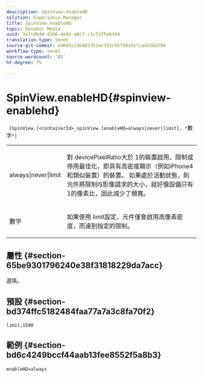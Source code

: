 ```yaml
---
description: SpinView.enableHD
solution: Experience Manager
title: SpinView.enableHD
topic: Dynamic Media
uuid: 3e7cdb44-4366-4e84-a6c7-c1cf1f5e6344
translation-type: tm+mt
source-git-commit: e4695cc4e882351ec3f2c55fd8a3cfca455bd79d
workflow-type: tm+mt
source-wordcount: '81'
ht-degree: 7%

---
```



# SpinView.enableHD{#spinview-enablehd}

` [SpinView.|<containerId>_spinView.]enableHD=always|never|limit[, *`數字`*]`

<table id="table_8929B59833DE4E1C89FA4BCF07309809"> 
 <tbody> 
  <tr> 
   <td colname="col1"> <p> <span class="codeph"> always|never|limit</span> </p> </td> 
   <td colname="col2"> <p> 對<span class="codeph"> devicePixelRatio</span>大於<span class="codeph"> 1</span>的裝置啟用、限制或停用最佳化，即具有高密度顯示（例如iPhone4和類似裝置）的裝置。 如果處於活動狀態，則元件將限制IS影像請求的大小，就好像設備只有<span class="codeph"> 1</span>的像素比，因此減少了頻寬。 </p> </td> 
  </tr> 
  <tr> 
   <td colname="col1"> <p> <span class="codeph"><span class="varname"> 數字</span></span> </p> </td> 
   <td colname="col2"> <p> 如果使用<span class="codeph"> limit</span>設定，元件僅會啟用高像素密度，而達到指定的限制。 </p> </td> 
  </tr> 
 </tbody> 
</table>

## 屬性 {#section-65be9301796240e38f31818229da7acc}

選填。

## 預設 {#section-bd374ffc5182484faa77a7a3c8fa70f2}

`limit,1500`

## 範例 {#section-bd6c4249bccf44aab13fee8552f5a8b3}

`enableHD=always`
